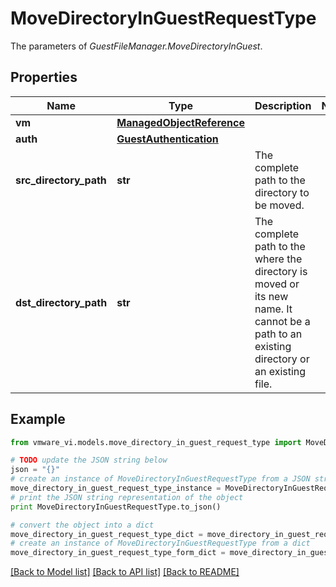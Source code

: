 # MoveDirectoryInGuestRequestType

The parameters of *GuestFileManager.MoveDirectoryInGuest*. 

## Properties
Name | Type | Description | Notes
------------ | ------------- | ------------- | -------------
**vm** | [**ManagedObjectReference**](ManagedObjectReference.md) |  | 
**auth** | [**GuestAuthentication**](GuestAuthentication.md) |  | 
**src_directory_path** | **str** | The complete path to the directory to be moved.  | 
**dst_directory_path** | **str** | The complete path to the where the directory is moved or its new name. It cannot be a path to an existing directory or an existing file.  | 

## Example

```python
from vmware_vi.models.move_directory_in_guest_request_type import MoveDirectoryInGuestRequestType

# TODO update the JSON string below
json = "{}"
# create an instance of MoveDirectoryInGuestRequestType from a JSON string
move_directory_in_guest_request_type_instance = MoveDirectoryInGuestRequestType.from_json(json)
# print the JSON string representation of the object
print MoveDirectoryInGuestRequestType.to_json()

# convert the object into a dict
move_directory_in_guest_request_type_dict = move_directory_in_guest_request_type_instance.to_dict()
# create an instance of MoveDirectoryInGuestRequestType from a dict
move_directory_in_guest_request_type_form_dict = move_directory_in_guest_request_type.from_dict(move_directory_in_guest_request_type_dict)
```
[[Back to Model list]](../README.md#documentation-for-models) [[Back to API list]](../README.md#documentation-for-api-endpoints) [[Back to README]](../README.md)


